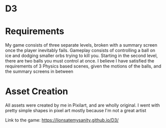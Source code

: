 ﻿# D3

# Requirements
My game consists of three separate levels, broken with a summary screen once the player inevitably fails. Gameplay consists of controlling a ball on ice and dodging smaller orbs trying to kill you. Starting in the second level, there are two balls you must control at once. I believe I have satisfied the requirements of 3 Physics based scenes, given the motions of the balls, and the summary screens in between

# Asset Creation
All assets were created by me in Pixilart, and are wholly original. I went with pretty simple shapes in pixel art mostly because I'm not a great artist

Link to the game:
https://lionsatemysanity.github.io/D3/

